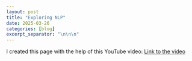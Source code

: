 ```yaml
---
layout: post
title: "Exploring NLP"
date: 2025-03-26
categories: [blog]
excerpt_separator: "\n\n\n"
---
```


I created this page with the help of this YouTube video:
[Link to the video](https://www.youtube.com/watch?v=qZsgPgGdOzQ&t=1339s)

